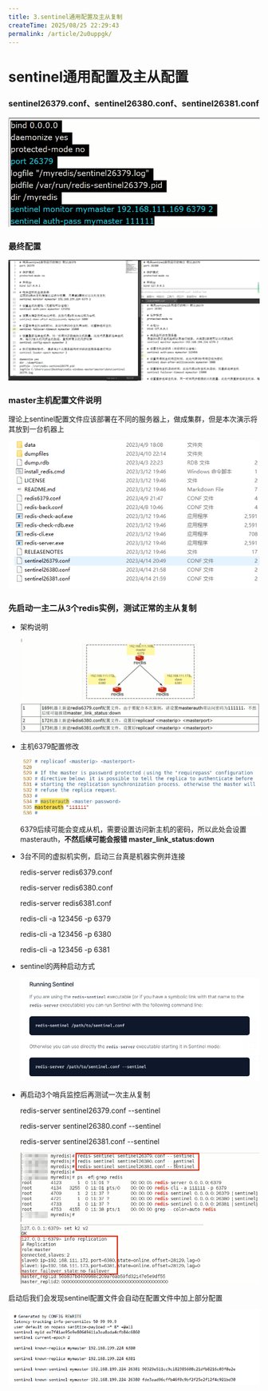 ```yaml
---
title: 3.sentinel通用配置及主从复制
createTime: 2025/08/25 22:29:43
permalink: /article/2u0uppgk/
---
```

# sentinel通用配置及主从配置

### sentinel26379.conf、sentinel26380.conf、sentinel26381.conf

![](images/6.sentinel配置.png)

### 最终配置

![](images/7.sentinel集群配置.png)

### master主机配置文件说明

理论上sentinel配置文件应该部署在不同的服务器上，做成集群，但是本次演示将其放到一台机器上

![](images/8.sentinel部署.png)

### 先启动一主二从3个redis实例，测试正常的主从复制

- 架构说明

  ![](images/9.架构说明.png)


- 主机6379配置修改

  ![](images/10.主机配置master访问密码.png)

  6379后续可能会变成从机，需要设置访问新主机的密码，所以此处会设置masterauth，**不然后续可能会报错 master_link_status:down**

- 3台不同的虚拟机实例，启动三台真是机器实例并连接

  redis-server redis6379.conf

  redis-server redis6380.conf

  redis-server redis6381.conf

  redis-cli -a 123456 -p 6379

  redis-cli -a 123456 -p 6380

  redis-cli -a 123456 -p 6381

- sentinel的两种启动方式

  ![](images/11.sentinel启动方式.png)

- 再启动3个哨兵监控后再测试一次主从复制

  redis-server sentinel26379.conf --sentinel

  redis-server sentinel26380.conf --sentinel

  redis-server sentinel26381.conf --sentinel

  ![](images/12.sentinel启动结果查询.png)


启动后我们会发现sentinel配置文件会自动在配置文件中加上部分配置

![](images/13.sentinel文件重写.png)









